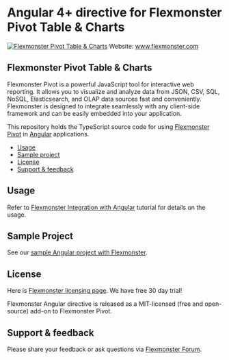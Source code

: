 # Angular 4+ directive for Flexmonster Pivot Table & Charts
[![Flexmonster Pivot Table & Charts](https://www.flexmonster.com/fm_uploads/2020/06/GitHub_fm.png)](https://flexmonster.com)
Website: www.flexmonster.com

## Flexmonster Pivot Table & Charts

Flexmonster Pivot is a powerful JavaScript tool for interactive web reporting. It allows you to visualize and analyze data from JSON, CSV, SQL, NoSQL, Elasticsearch, and OLAP data sources fast and conveniently. Flexmonster is designed to integrate seamlessly with any client-side framework and can be easily embedded into your application.

This repository holds the TypeScript source code for using [Flexmonster Pivot](https://www.flexmonster.com/) in [Angular](https://angular.io/) applications. 

* [Usage](#usage)
* [Sample project](#sample-project)
* [License](#license)
* [Support & feedback](#support-feedback)

## <a name="usage"></a>Usage ##

Refer to [Flexmonster Integration with Angular](https://www.flexmonster.com/doc/integration-with-angular/) tutorial for details on the usage.

## <a name="sample-project"></a>Sample Project ##

See our [sample Angular project with Flexmonster](https://github.com/flexmonster/pivot-angular).

## <a name="license"></a>License ##

Here is [Flexmonster licensing page](https://www.flexmonster.com/pivot-table-editions-and-pricing/). We have free 30 day trial! 

Flexmonster Angular directive is released as a MIT-licensed (free and open-source) add-on to Flexmonster Pivot.

## <a name="support-feedback"></a>Support & feedback ##

Please share your feedback or ask questions via [Flexmonster Forum](https://www.flexmonster.com/forum/).
